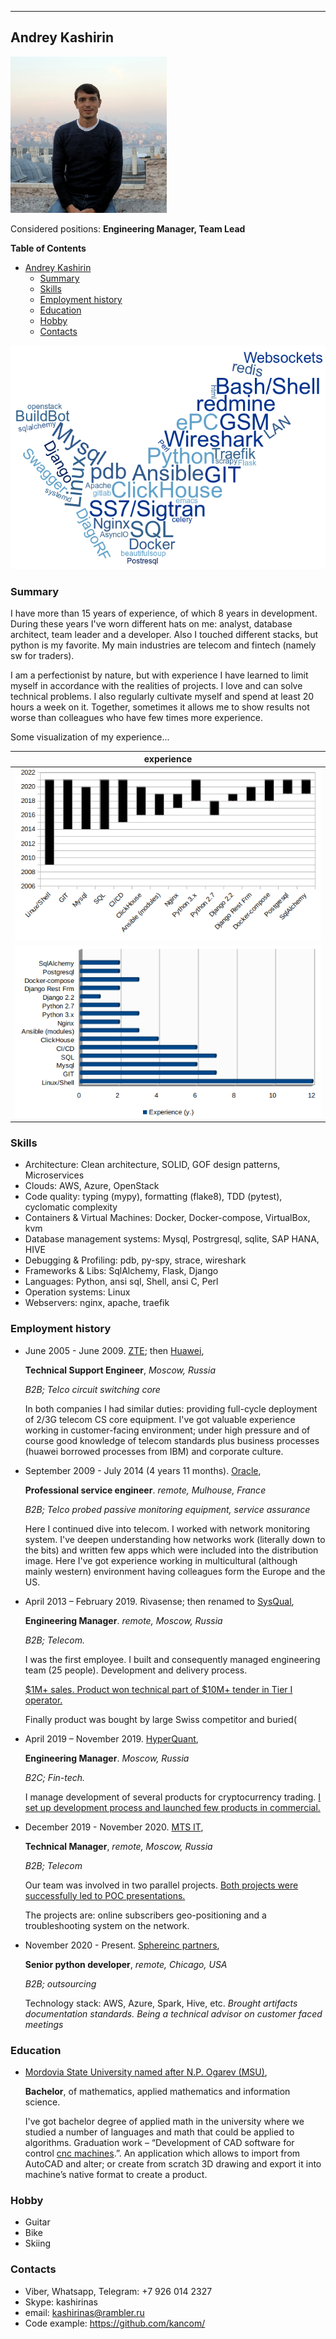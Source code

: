 -----------------------------------------------------------

## Andrey Kashirin

<img src="/photo.jpg" width="250">

Considered positions: **Engineering Manager, Team Lead**

<!-- markdown-toc start - Don't edit this section. Run M-x markdown-toc-refresh-toc -->
**Table of Contents**

- [Andrey Kashirin](#andrey-kashirin)
    - [Summary](#summary)
    - [Skills](#skills)
    - [Employment history](#employment-history)
    - [Education](#education)
    - [Hobby](#hobby)
    - [Contacts](#contacts)

<!-- markdown-toc end -->

![technologies tags](/tags.png)

### Summary

I have more than 15 years of experience, of which 8 years in development. During these years I've worn different hats on me: analyst, database architect, team leader and a developer. Also I touched different stacks, but python is my favorite. My main industries are telecom and fintech (namely sw for traders).

I am a perfectionist by nature, but with experience I have learned to limit myself in accordance with the realities of projects. I love and can solve technical problems. I also regularly cultivate myself and spend at least 20 hours a week on it. Together, sometimes it allows me to show results not worse than colleagues who have few times more experience.


Some visualization of my experience...

| experience |
|------------------------------------|
| ![experience vw1](/experience.png) |
|![experience vw2](/experience2.png) |

### Skills

  * Architecture: Clean architecture, SOLID, GOF design patterns, Microservices
  * Clouds: AWS, Azure, OpenStack
  * Code quality: typing (mypy), formatting (flake8), TDD (pytest), cyclomatic complexity
  * Containers & Virtual Machines: Docker, Docker-compose, VirtualBox, kvm
  * Database management systems: Mysql, Postrgresql, sqlite, SAP HANA, HIVE
  * Debugging & Profiling: pdb, py-spy, strace, wireshark
  * Frameworks & Libs: SqlAlchemy, Flask, Django
  * Languages: Python, ansi sql, Shell, ansi C, Perl
  * Operation systems: Linux
  * Webservers: nginx, apache, traefik


### Employment history


-   June 2005 - June 2009. [ZTE](https://www.zte.com.cn/global/); then [Huawei](https://www.huawei.com/), 

    **Technical Support Engineer**, *Moscow, Russia*

    *B2B; Telco circuit switching core*

    In both companies I had similar duties: providing full-cycle deployment of 2/3G telecom CS core equipment. I've got valuable experience working in customer-facing environment; under high pressure and of course good knowledge of telecom standards plus business processes (huawei borrowed processes from IBM) and corporate culture.
    
-   September 2009 - July 2014 (4 years 11 months). [Oracle](https://www.oracle.com/industries/communications/solutions.html),

    **Professional service engineer**. *remote, Mulhouse, France*

    *B2B; Telco probed passive monitoring equipment, service assurance*

    Here I continued dive into telecom. I worked with network monitoring system. I've deepen understanding how networks work (literally down to the bits) and written few apps which were included into the distribution image. 
    Here I've got experience working in multicultural (although mainly western) environment having colleagues form the Europe and the US.
    
-   April 2013 – February 2019. Rivasense; then renamed to [SysQual](http://sysqual.net/), 

    **Engineering Manager**. *remote, Moscow, Russia*

    *B2B; Telecom.*

    I was the first employee. I built and consequently managed engineering team (25 people). Development and delivery process.

    <ins>$1M+ sales. Product won technical part of $10M+ tender in Tier I operator.</ins>

    Finally product was bought by large Swiss competitor and buried(

-   April 2019 – November 2019. [HyperQuant](https://hyperquant.net), 

    **Engineering Manager**. *Moscow, Russia*

    *B2C; Fin-tech.*

    I manage development of several products for cryptocurrency trading. <ins>I set up development process and launched few products in commercial.</ins>

-   December 2019 - November 2020. [MTS IT](https://mts.ru), 

    **Technical Manager**, *remote, Moscow, Russia*

    *B2B; Telecom*

    Our team was involved in two parallel projects. <ins>Both projects were successfully led to POC presentations.</ins>

    The projects are: online subscribers geo-positioning and a troubleshooting system on the network.

-   November 2020 - Present. [Sphereinc partners](https://www.sphereinc.com), 

    **Senior python developer**, *remote, Chicago, USA*

    *B2B; outsourcing*
    
    Technology stack: AWS, Azure, Spark, Hive, etc.
    *Brought artifacts documentation standards. Being a technical advisor on customer faced meetings*


### Education

-   [Mordovia State University named after N.P. Ogarev (MSU)](https://www.mrsu.ru/en/), 

    **Bachelor**, of mathematics, applied mathematics and information science.

    I've got bachelor degree of applied math in the university where we studied a number of languages and math that could be applied to algorithms. Graduation work – “Development of CAD software for control [cnc machines](https://en.wikipedia.org/wiki/Numerical_control).”. An application which allows to import from AutoCAD and alter; or create from scratch 3D drawing and export it into machine’s native format to create a product.

### Hobby

-   Guitar
-   Bike
-   Skiing

### Contacts

* Viber, Whatsapp, Telegram: +7 926 014 2327
* Skype: kashirinas
* email: kashirinas@rambler.ru
* Code example: https://github.com/kancom/
